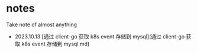 # notes
Take note of almost anything

- 2023.10.13 [通过 client-go 获取 k8s event 存储到 mysql](通过 client-go 获取 k8s event 存储到 mysql.md)
